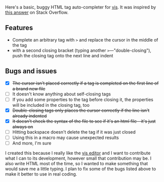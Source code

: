 Here's a basic, buggy HTML tag auto-completer for [vis][2]. It was inspired
by [this answer][1] on Stack Overflow. 

[1]: https://stackoverflow.com/a/134990 "How can one close HTML tags in Vim quickly?—Stack Overflow"

## Features

- Complete an arbitrary tag with `>` and replace the cursor in the middle
  of the tag
- with a second closing bracket (typing another `>`&mdash;"double-closing"),
  push the closing tag onto the next line and indent

## Bugs and issues

- [x] ~~The cursor isn't placed correctly if a tag is completed on the first
      line of a brand new file~~
- [ ] It doesn't know anything about self-closing tags
- [ ] If you add some properties to the tag before closing it, the properties
      will be included in the closing tag, too
- [x] ~~Double-closing tags only places the cursor correctly if the line isn't
      already indented~~
- [x] ~~It doesn't check the syntax of the file to see if it's an html
      file&mdash;it's just always on~~
- [ ] Hitting backspace doesn't delete the tag if it was just closed
- [ ] Using this in a macro may cause unexpected results
- [ ] And more, I'm sure

I created this because I really like the [vis editor][2] and I want to
contribute what I can to its development, however small that contribution
may be. I also write HTML most of the time, so I wanted to make something
that would save me a little typing. I plan to fix some of the bugs listed
above to make it better to use in real coding.

[2]: https://github.com/martanne/vis "Vis editor on Github"
